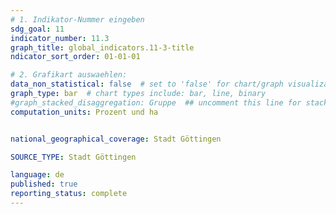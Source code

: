 ```yaml
---
# 1. Indikator-Nummer eingeben 
sdg_goal: 11
indicator_number: 11.3
graph_title: global_indicators.11-3-title
ndicator_sort_order: 01-01-01

# 2. Grafikart auswaehlen: 
data_non_statistical: false  # set to 'false' for chart/graph visualization 
graph_type: bar  # chart types include: bar, line, binary 
#graph_stacked_disaggregation: Gruppe  ## uncomment this line for stacked bars. eplace 'Geschlecht' with the field of aggregation. 
computation_units: Prozent und ha


national_geographical_coverage: Stadt Göttingen

SOURCE_TYPE: Stadt Göttingen

language: de   
published: true 
reporting_status: complete
---
```

